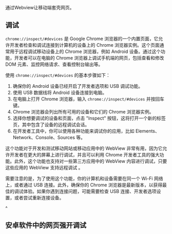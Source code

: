
通过Webview让移动端套壳网页。

## **调试**
`chrome://inspect/#devices` 是 Google Chrome 浏览器的一个内置页面，它允许开发者检查和调试连接到计算机的设备上的 Chrome 浏览器实例。这个页面通常用于远程调试移动设备上的 Chrome 浏览器，例如 Android 设备。通过这个功能，开发者可以在电脑的 Chrome 浏览器上调试手机端的网页，包括查看和修改 DOM 元素、监控网络请求、查看控制台输出等。

使用 `chrome://inspect/#devices` 的基本步骤如下：

1. 确保你的 Android 设备已经开启了开发者选项和 USB 调试功能。
2. 使用 USB 数据线将 Android 设备连接到电脑。
3. 在电脑上打开 Chrome 浏览器，输入 `chrome://inspect/#devices` 并按回车键。
4. Chrome 浏览器会列出所有可用的设备和它们的 Chrome 浏览器实例。
5. 选择你想要调试的设备和页面，点击 "Inspect" 按钮，这将打开一个新的标签页，其中包含了设备的远程调试会话。
6. 在开发者工具中，你可以使用各种功能来调试你的应用，比如 Elements、Network、Console、Sources 等。

这个功能对于开发和测试移动网站或移动应用中的 WebView 非常有用，因为它允许开发者在更大的屏幕上进行调试，并且可以利用 Chrome 开发者工具的强大功能。此外，这个功能也支持对一些第三方应用中的 WebView 内容进行调试，只要这些应用的 WebView 支持远程调试 。

需要注意的是，为了使用这个功能，你的计算机和设备需要在同一个 Wi-Fi 网络上，或者通过 USB 连接。此外，确保你的 Chrome 浏览器是最新版本，以获得最佳的调试体验。如果你遇到连接问题，可能需要检查 USB 连接、开发者选项设置，或者尝试重新连接设备。


^
## **安卓软件中的网页强开调试**

